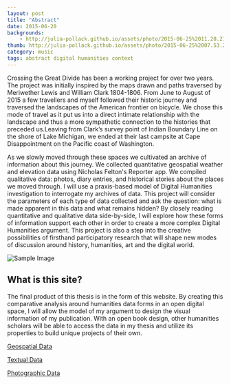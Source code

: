 ```yaml
---
layout: post
title: "Abstract"
date: 2015-06-20
backgrounds:
    - http://julia-pollack.github.io/assets/photo/2015-06-25%2011.20.21.jpg
thumb: http://julia-pollack.github.io/assets/photo/2015-06-25%2007.53.28-1.jpg
category: music
tags: abstract digital humanities context
---
```


Crossing the Great Divide has been a working project for over two years. The project was initially inspired by the maps drawn and paths traversed by Meriwether Lewis and William Clark 1804-1806. From June to August of 2015 a few travellers and myself followed their historic journey and traversed the landscapes of the American frontier on bicycle. We chose this mode of travel as it put us into a direct intimate relationship with the landscape and thus a more sympathetic connection to the histories that preceded us.Leaving from Clark’s survey point of Indian Boundary Line on the shore of Lake Michigan, we ended at their last campsite at Cape Disappointment on the Pacific coast of Washington. 

As we slowly moved through these spaces we cultivated an archive of information about this journey. We collected quantitative geospatial weather and elevation data using Nicholas Felton's Reporter app. We compiled qualitative data: photos, diary entries, and historical stories about the places we moved through. I will use a praxis-based model of Digital Humanities investigation to interrogate my archives of data. This project will consider the parameters of each type of data collected and ask the question: what is made apparent in this data and what remains hidden? By closely reading quantitative and qualitative data side-by-side, I will explore how these forms of information support each other in order to create a more complex Digital Humanities argument. This project is also a step into the creative possibilities of firsthand participatory research that will shape new modes of discussion around history, humanities, art and the digital world. 

    
![Sample Image](http://julia-pollack.github.io/assets/photo/2015-08-18%2014.29.47.jpg)

## What is this site?
The final product of this thesis is in the form of this website. By creating this comparative analysis around humanities data forms in an open digital space, I will allow the model of my argument to design the visual information of my publication. With an open book design, other humanities scholars will be able to access the data in my thesis and utilize its properties to build unique projects of their own.

<a href="https://github.com/julia-pollack/julia-pollack.github.io/tree/master/assets/geospacial/reporter_app">Geospatial Data</a>

<a href="https://github.com/julia-pollack/julia-pollack.github.io/blob/master/assets/journal/journals.txt">Textual Data</a>

<a href="https://github.com/julia-pollack/julia-pollack.github.io/tree/master/assets/photo">Photographic Data</a>
